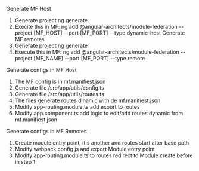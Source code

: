 Generate MF Host
1. Generate project ng generate
2. Execite this in MF: ng add @angular-architects/module-federation --project [MF_HOST] --port [MF_PORT] --type dynamic-host
Generate MF remotes
1. Generate project ng generate
2. Execute this in MF: ng add @angular-architects/module-federation --project [MF_NAME] --port [MF_PORT] --type remote


Generate configs in MF Host
1. The MF config is in mf.manifiest.json
2. Generate file /src/app/utils/config.ts
3. Generate file /src/app/utils/routes.ts
4. The files generate routes dinamic with de mf.manifiest.json
5. Modify app-routing.module.ts add export to routes
6. Modify app.component.ts add logic to edit/add routes dynamic from mf.manifiest.json

Generate configs in MF Remotes
1. Create module entry point, it's another and routes start after base path
2. Modify webpack.config.js and export Module entry point 
3. Modify app-routing.module.ts to routes redirect to Module create before in step 1 